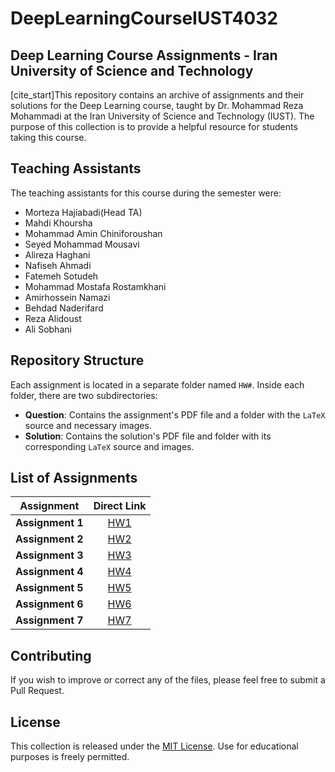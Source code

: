 # DeepLearningCourseIUST4032
## Deep Learning Course Assignments - Iran University of Science and Technology

[cite_start]This repository contains an archive of assignments and their solutions for the Deep Learning course, taught by Dr. Mohammad Reza Mohammadi at the Iran University of Science and Technology (IUST). The purpose of this collection is to provide a helpful resource for students taking this course.

## Teaching Assistants

The teaching assistants for this course during the semester were:
* Morteza Hajiabadi(Head TA)
* Mahdi Khoursha
* Mohammad Amin Chiniforoushan
* Seyed Mohammad Mousavi
* Alireza Haghani
* Nafiseh Ahmadi
* Fatemeh Sotudeh
* Mohammad Mostafa Rostamkhani
* Amirhossein Namazi
* Behdad Naderifard
* Reza Alidoust
* Ali Sobhani

## Repository Structure

Each assignment is located in a separate folder named `HW#`. Inside each folder, there are two subdirectories:

-   **Question**: Contains the assignment's PDF file and a folder with the `LaTeX` source and necessary images.
-   **Solution**: Contains the solution's PDF file and folder with its corresponding `LaTeX` source and images.

## List of Assignments

| Assignment | Direct Link |
| :---: | :---: |
| **Assignment 1** | [HW1](./HW1) |
| **Assignment 2** | [HW2](./HW2) |
| **Assignment 3** | [HW3](./HW3) |
| **Assignment 4** | [HW4](./HW4) |
| **Assignment 5** | [HW5](./HW5) |
| **Assignment 6** | [HW6](./HW6) |
| **Assignment 7** | [HW7](./HW7) |

## Contributing

If you wish to improve or correct any of the files, please feel free to submit a Pull Request.

## License

This collection is released under the [MIT License](LICENSE). Use for educational purposes is freely permitted.
